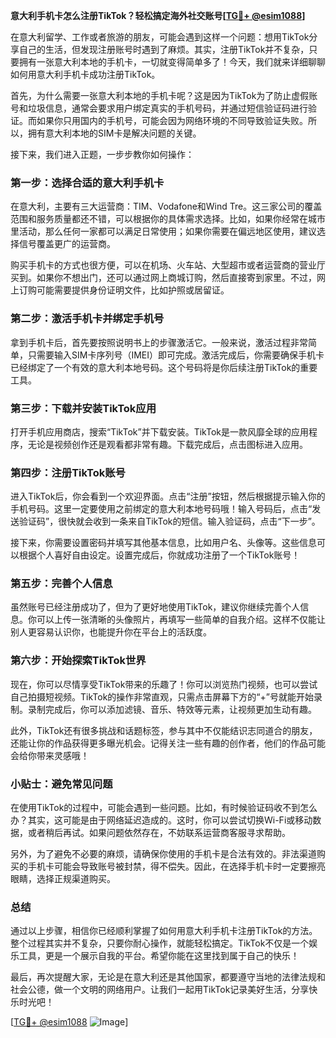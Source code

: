 **意大利手机卡怎么注册TikTok？轻松搞定海外社交账号[[TG💪+ @esim1088](https://t.me/s/esim1088)]**

在意大利留学、工作或者旅游的朋友，可能会遇到这样一个问题：想用TikTok分享自己的生活，但发现注册账号时遇到了麻烦。其实，注册TikTok并不复杂，只要拥有一张意大利本地的手机卡，一切就变得简单多了！今天，我们就来详细聊聊如何用意大利手机卡成功注册TikTok。

首先，为什么需要一张意大利本地的手机卡呢？这是因为TikTok为了防止虚假账号和垃圾信息，通常会要求用户绑定真实的手机号码，并通过短信验证码进行验证。而如果你只用国内的手机号，可能会因为网络环境的不同导致验证失败。所以，拥有意大利本地的SIM卡是解决问题的关键。

接下来，我们进入正题，一步步教你如何操作：

### 第一步：选择合适的意大利手机卡

在意大利，主要有三大运营商：TIM、Vodafone和Wind Tre。这三家公司的覆盖范围和服务质量都还不错，可以根据你的具体需求选择。比如，如果你经常在城市里活动，那么任何一家都可以满足日常使用；如果你需要在偏远地区使用，建议选择信号覆盖更广的运营商。

购买手机卡的方式也很方便，可以在机场、火车站、大型超市或者运营商的营业厅买到。如果你不想出门，还可以通过网上商城订购，然后直接寄到家里。不过，网上订购可能需要提供身份证明文件，比如护照或居留证。

### 第二步：激活手机卡并绑定手机号

拿到手机卡后，首先要按照说明书上的步骤激活它。一般来说，激活过程非常简单，只需要输入SIM卡序列号（IMEI）即可完成。激活完成后，你需要确保手机卡已经绑定了一个有效的意大利本地号码。这个号码将是你后续注册TikTok的重要工具。

### 第三步：下载并安装TikTok应用

打开手机应用商店，搜索“TikTok”并下载安装。TikTok是一款风靡全球的应用程序，无论是视频创作还是观看都非常有趣。下载完成后，点击图标进入应用。

### 第四步：注册TikTok账号

进入TikTok后，你会看到一个欢迎界面。点击“注册”按钮，然后根据提示输入你的手机号码。这里一定要使用之前绑定的意大利本地号码哦！输入号码后，点击“发送验证码”，很快就会收到一条来自TikTok的短信。输入验证码，点击“下一步”。

接下来，你需要设置密码并填写其他基本信息，比如用户名、头像等。这些信息可以根据个人喜好自由设定。设置完成后，你就成功注册了一个TikTok账号！

### 第五步：完善个人信息

虽然账号已经注册成功了，但为了更好地使用TikTok，建议你继续完善个人信息。你可以上传一张清晰的头像照片，再填写一些简单的自我介绍。这样不仅能让别人更容易认识你，也能提升你在平台上的活跃度。

### 第六步：开始探索TikTok世界

现在，你可以尽情享受TikTok带来的乐趣了！你可以浏览热门视频，也可以尝试自己拍摄短视频。TikTok的操作非常直观，只需点击屏幕下方的“+”号就能开始录制。录制完成后，你可以添加滤镜、音乐、特效等元素，让视频更加生动有趣。

此外，TikTok还有很多挑战和话题标签，参与其中不仅能结识志同道合的朋友，还能让你的作品获得更多曝光机会。记得关注一些有趣的创作者，他们的作品可能会给你带来灵感哦！

### 小贴士：避免常见问题

在使用TikTok的过程中，可能会遇到一些问题。比如，有时候验证码收不到怎么办？其实，这可能是由于网络延迟造成的。这时，你可以尝试切换Wi-Fi或移动数据，或者稍后再试。如果问题依然存在，不妨联系运营商客服寻求帮助。

另外，为了避免不必要的麻烦，请确保你使用的手机卡是合法有效的。非法渠道购买的手机卡可能会导致账号被封禁，得不偿失。因此，在选择手机卡时一定要擦亮眼睛，选择正规渠道购买。

### 总结

通过以上步骤，相信你已经顺利掌握了如何用意大利手机卡注册TikTok的方法。整个过程其实并不复杂，只要你耐心操作，就能轻松搞定。TikTok不仅是一个娱乐工具，更是一个展示自我的平台。希望你能在这里找到属于自己的快乐！

最后，再次提醒大家，无论是在意大利还是其他国家，都要遵守当地的法律法规和社会公德，做一个文明的网络用户。让我们一起用TikTok记录美好生活，分享快乐时光吧！

[[TG💪+ @esim1088](https://t.me/s/esim1088) ![Image](https://i.postimg.cc/4NQfJmqS/Snipaste-2025-05-13-00-14-12.png)]